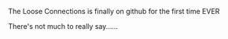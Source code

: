 The Loose Connections is finally on github for the first time EVER

There's not much to really say......

